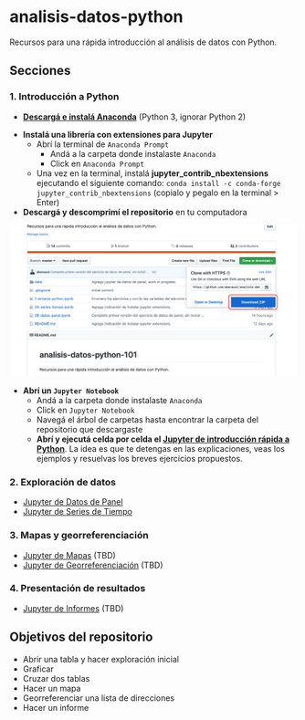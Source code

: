 # analisis-datos-python
Recursos para una rápida introducción al análisis de datos con Python.


## Secciones

### 1. Introducción a Python

+ **[Descargá e instalá Anaconda](https://www.anaconda.com/distribution/#download-section)** (Python 3, ignorar Python 2)
* **Instalá una librería con extensiones para Jupyter**
    + Abrí la terminal de `Anaconda Prompt`
        - Andá a la carpeta donde instalaste `Anaconda`
        - Click en `Anaconda Prompt`
    + Una vez en la terminal, instalá **jupyter_contrib_nbextensions** ejecutando el siguiente comando: `conda install -c conda-forge jupyter_contrib_nbextensions` (copialo y pegalo en la terminal > Enter)
* **Descargá y descomprimí el repositorio** en tu computadora

![](assets/download-repo.png)

+ **Abrí un `Jupyter Notebook`**
    + Andá a la carpeta donde instalaste `Anaconda`
    + Click en `Jupyter Notebook`
    + Navegá el árbol de carpetas hasta encontrar la carpeta del repositorio que descargaste
    + **Abrí y ejecutá celda por celda el [Jupyter de introducción rápida a Python](python-introduccion.ipynb)**. La idea es que te detengas en las explicaciones, veas los ejemplos y resuelvas los breves ejercicios propuestos.

### 2. Exploración de datos

+ [Jupyter de Datos de Panel](datos-panel.ipynb)
+ [Jupyter de Series de Tiempo](series-tiempo.ipynb)

### 3. Mapas y georreferenciación

+ [Jupyter de Mapas](mapas.ipynb) (TBD)
+ [Jupyter de Georreferenciación](georreferenciacion.ipynb) (TBD)

### 4. Presentación de resultados

+ [Jupyter de Informes](informes.ipynb) (TBD)

## Objetivos del repositorio

* Abrir una tabla y hacer exploración inicial
* Graficar
* Cruzar dos tablas
* Hacer un mapa
* Georreferenciar una lista de direcciones
* Hacer un informe
